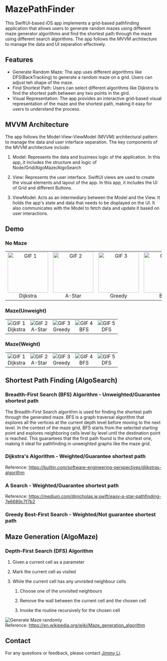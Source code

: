 # MazePathFinder

This SwiftUI-based iOS app implements a grid-based pathfinding application that allows users to generate random mazes using different maze generator algorithms and find the shortest path through the maze using different search algorithms. The app follows the MVVM architecture to manage the data and UI separation effectively.

## Features

- Generate Random Maze: The app uses different algorithms like DFS(BackTracking) to generate a random maze on a grid. Users can adjust teh shape of the maze.
- Find Shortest Path: Users can select different algorithms like Dijkstra to find the shortest path between any two points in the gird.
- Visual Representation: The app provides an interactive grid-based visual representation of the maze and the shortest path, making it easy for users to understand the process.


## MVVM Architecture

The app follows the Model-View-ViewModel (MVVM) architectural pattern to manage the data and user interface separation. The key components of the MVVM architecture include:

1. Model: Represents the data and business logic of the application. In this app, it includes the structure and logic of Node/Grid/AlgoMaze/AlgoSearch

2. View: Represents the user interface. SwiftUI views are used to create the visual elements and layout of the app. In this app, it includes the UI of Grid and different Buttons.

3. ViewModel: Acts as an intermediary between the Model and the View. It holds the app's state and data that needs to be displayed on the UI. It also communicates with the Model to fetch data and update it based on user interactions. 

## Demo

### No Maze

<table>
  <tr>
    <td align="center">
      <img src="https://github.com/jli943/MazePathFinder/blob/main/Photos/noMaze/dijkstra.gif" alt="GIF 1" width="130">
      <br>
      Dijkstra
    </td>
    <td align="center">
      <img src="https://github.com/jli943/MazePathFinder/blob/main/Photos/noMaze/astar.gif" alt="GIF 2" width="130">
      <br>
      A-Star
    </td>
    <td align="center">
      <img src="https://github.com/jli943/MazePathFinder/blob/main/Photos/noMaze/greedy.gif" alt="GIF 3" width="130">
      <br>
      Greedy
    </td>
    <td align="center">
      <img src="https://github.com/jli943/MazePathFinder/blob/main/Photos/noMaze/bfs.gif" alt="GIF 4" width="130">
      <br>
      BFS
    </td>
    <td align="center">
      <img src="https://github.com/jli943/MazePathFinder/blob/main/Photos/noMaze/dfs.gif" alt="GIF 5" width="130">
      <br>
      DFS
    </td>
  </tr>
</table>

### Maze(Unweight)

<table>
  <tr>
    <td align="center">
      <img src="https://github.com/jli943/MazePathFinder/blob/main/Photos/unweightMaze/dij.gif" alt="GIF 1">
      <br>
      Dijkstra
    </td>
    <td align="center">
      <img src="https://github.com/jli943/MazePathFinder/blob/main/Photos/unweightMaze/astar.gif" alt="GIF 2">
      <br>
      A-Star
    </td>
    <td align="center">
      <img src="https://github.com/jli943/MazePathFinder/blob/main/Photos/unweightMaze/greedy.gif" alt="GIF 3">
      <br>
      Greedy
    </td>
    <td align="center">
      <img src="https://github.com/jli943/MazePathFinder/blob/main/Photos/unweightMaze/bfs.gif" alt="GIF 4">
      <br>
      BFS
    </td>
    <td align="center">
      <img src="https://github.com/jli943/MazePathFinder/blob/main/Photos/unweightMaze/dfs.gif" alt="GIF 5">
      <br>
      DFS
    </td>
  </tr>
</table>

### Maze(Weight)

<table>
  <tr>
    <td align="center">
      <img src="https://github.com/jli943/MazePathFinder/blob/main/Photos/weightMaze/dijksrta.gif" alt="GIF 1">
      <br>
      Dijkstra
    </td>
    <td align="center">
      <img src="https://github.com/jli943/MazePathFinder/blob/main/Photos/weightMaze/astar.gif" alt="GIF 2">
      <br>
      A-Star
    </td>
    <td align="center">
      <img src="https://github.com/jli943/MazePathFinder/blob/main/Photos/weightMaze/greedy.gif" alt="GIF 3">
      <br>
      Greedy
    </td>
    <td align="center">
      <img src="https://github.com/jli943/MazePathFinder/blob/main/Photos/weightMaze/bfs.gif" alt="GIF 4">
      <br>
      BFS
    </td>
    <td align="center">
      <img src="https://github.com/jli943/MazePathFinder/blob/main/Photos/weightMaze/dfs.gif" alt="GIF 5">
      <br>
      DFS
    </td>
  </tr>
</table>




## Shortest Path Finding (AlgoSearch)

### Breadth-First Search (BFS) Algorithm - Unweighted/Guarantee shortest path

The Breadth-First Search algorithm is used for finding the shortest path through the generated maze. BFS is a graph traversal algorithm that explores all the vertices at the current depth level before moving to the next level. In the context of the maze grid, BFS starts from the selected starting point and explores neighboring cells level by level until the destination point is reached. This guarantees that the first path found is the shortest one, making it ideal for pathfinding in unweighted graphs like the maze grid.

### Dijkstra's Algorithm - Weighted/Guarantee shortest path

Reference: https://builtin.com/software-engineering-perspectives/dijkstras-algorithm

### A Search - Weighted/Guarantee shortest path

Reference: https://medium.com/@nicholas.w.swift/easy-a-star-pathfinding-7e6689c7f7b2

### Greedy Best-First Search - Weighted/Not guarantee shortest path


## Maze Generation (AlgoMaze)

### Depth-First Search (DFS) Algorithm

1. Given a current cell as a parameter

2. Mark the current cell as visited

3. While the current cell has any unvisited neighbour cells

    1. Choose one of the unvisited neighbours
    
    2. Remove the wall between the current cell and the chosen cell
    
    3. Invoke the routine recursively for the chosen cell

 
![Generate Maze randomly](https://github.com/jli943/MazePathFinder/blob/main/Photos/unweightMaze/mazeGenerate.gif)   
Reference: https://en.wikipedia.org/wiki/Maze_generation_algorithm



## Contact

For any questions or feedback, please contact [Jimmy Li](mailto:jimmy94309@gmail.com).

